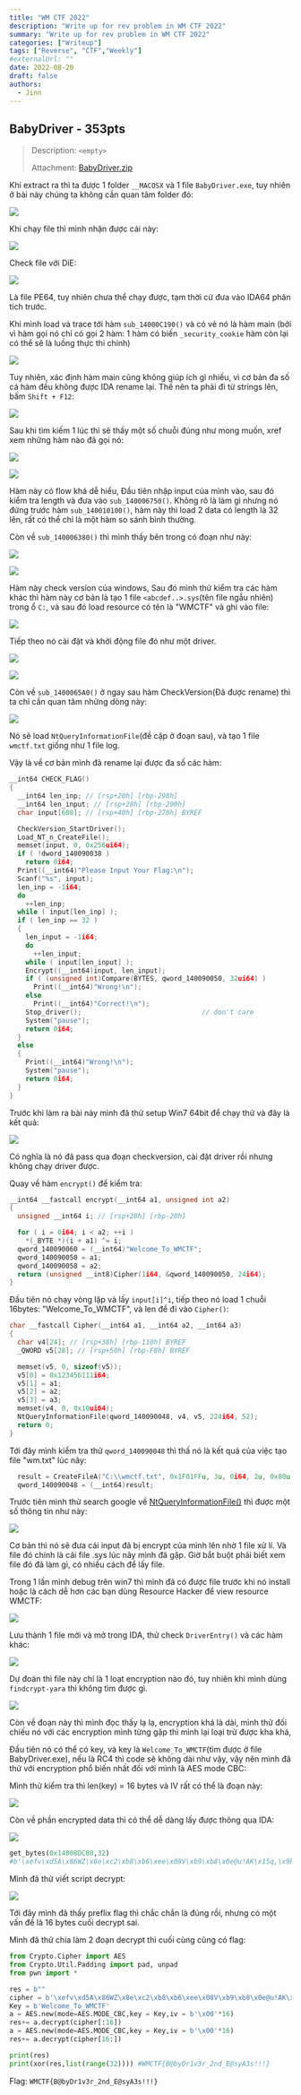 ```yaml
---
title: "WM CTF 2022"
description: "Write up for rev problem in WM CTF 2022"
summary: "Write up for rev problem in WM CTF 2022"
categories: ["Writeup"]
tags: ["Reverse", "CTF","Weekly"]
#externalUrl: ""
date: 2022-08-20
draft: false
authors:
  - Jinn
---
```



## BabyDriver - 353pts

>Description: `<empty>`
>
>Attachment: [BabyDriver.zip](https://drive.google.com/file/d/1-Wxhs10ysmPMbkw9wcN66N_dAu3BXz78/view?usp=sharing)

Khi extract ra thì ta được 1 folder `__MACOSX` và 1 file `BabyDriver.exe`, tuy nhiên ở bài này chúng ta không cần quan tâm folder đó:

![](https://i.imgur.com/esolYSj.png)

Khi chạy file thì mình nhận được cái này:

![](https://i.imgur.com/BYtewyU.png)


Check file với DiE:

![](https://i.imgur.com/4kO8Nuv.png)

Là file PE64, tuy nhiên chưa thể chạy được, tạm thời cứ đưa vào IDA64 phân tích trước.

Khi mình load và trace tới hàm `sub_14000C190()` và có vẻ nó là hàm main (bởi vì hàm gọi nó chỉ có gọi 2 hàm: 1 hàm có biến `_security_cookie` hàm còn lại có thể sẽ là luồng thực thi chính)

![](https://i.imgur.com/sjqeC3G.png)

Tuy nhiên, xác định hàm main cũng không giúp ích gì nhiều, vì cơ bản đa số cá  hàm đều không được IDA rename lại. Thế nên ta phải đi từ strings lên, bấm `Shift + F12`:

![](https://i.imgur.com/JkxuDIt.png)

Sau khi tìm kiếm 1 lúc thì sẽ thấy một số chuỗi đúng như mong muốn, xref xem những hàm nào đã gọi nó:

![](https://i.imgur.com/dagIZ1q.png)

![](https://i.imgur.com/l9ni7gi.png)

Hàm này có flow khá dễ hiểu, Đầu tiên nhập input của mình vào, sau đó kiểm tra length và đưa vào `sub_140006750()`. Không rõ là làm gì nhưng nó đứng trước hàm `sub_140010100()`, hàm này thì load 2 data có length là 32 lên, rất có thể chỉ là một hàm so sánh bình thường.

Còn về `sub_140006380()` thì mình thấy bên trong có đoạn như này:

![](https://i.imgur.com/frwEo0c.png)

![](https://i.imgur.com/brwVsef.png)

Hàm này check version của windows, Sau đó mình thử kiểm tra các hàm khác thì hàm này cơ bản là tạo 1 file `<abcdef..>.sys`(tên file ngẫu nhiên) trong ổ `C:`, và sau đó load resource có tên là "WMCTF" và ghi vào file:

![](https://i.imgur.com/w0uemPt.png)

Tiếp theo nó cài đặt và khởi động file đó như một driver.

![](https://i.imgur.com/vHpDNp3.png)

![](https://i.imgur.com/n28g1Ds.png)

Còn về `sub_1400065A0()` ở ngay sau hàm CheckVersion(Đã được rename) thì ta chỉ cần quan tâm những dòng này:

![](https://i.imgur.com/tLbYfVM.png)

Nó sẽ load `NtQueryInformationFile`(đề cập ở đoạn sau), và tạo 1 file `wmctf.txt` giống như 1 file log.

Vậy là về cơ bản mình đã rename lại được đa số các hàm:

```c
__int64 CHECK_FLAG()
{
  __int64 len_inp; // [rsp+20h] [rbp-298h]
  __int64 len_input; // [rsp+28h] [rbp-290h]
  char input[608]; // [rsp+40h] [rbp-278h] BYREF

  CheckVersion_StartDriver();
  Load_NT_n_CreateFile();
  memset(input, 0, 0x256ui64);
  if ( !dword_140090038 )
    return 0i64;
  Print((__int64)"Please Input Your Flag:\n");
  Scanf("%s", input);
  len_inp = -1i64;
  do
    ++len_inp;
  while ( input[len_inp] );
  if ( len_inp == 32 )
  {
    len_input = -1i64;
    do
      ++len_input;
    while ( input[len_input] );
    Encrypt((__int64)input, len_input);
    if ( (unsigned int)Compare(BYTES, qword_140090050, 32ui64) )
      Print((__int64)"Wrong!\n");
    else
      Print((__int64)"Correct!\n");
    Stop_driver();                              // don't care
    System("pause");
    return 0i64;
  }
  else
  {
    Print((__int64)"Wrong!\n");
    System("pause");
    return 0i64;
  }
}
```

Trước khi làm ra bài này mình đã thử setup Win7 64bit để chạy thử và đây là kết quả:

![](https://i.imgur.com/AHETawt.png)

Có nghĩa là nó đã pass qua đoạn checkversion, cài đặt driver rồi nhưng không chạy driver được.

Quay về hàm `encrypt()` để kiểm tra:

```c
__int64 __fastcall encrypt(__int64 a1, unsigned int a2)
{
  unsigned __int64 i; // [rsp+28h] [rbp-20h]

  for ( i = 0i64; i < a2; ++i )
    *(_BYTE *)(i + a1) ^= i;
  qword_140090060 = (__int64)"Welcome_To_WMCTF";
  qword_140090050 = a1;
  qword_140090058 = a2;
  return (unsigned __int8)Cipher(1i64, &qword_140090050, 24i64);
}
```

Đầu tiên nó chạy vòng lặp và lấy `input[i]^i`, tiếp theo nó load 1 chuỗi 16bytes: "Welcome_To_WMCTF", và len để đi vào `Cipher()`:

```c
char __fastcall Cipher(__int64 a1, __int64 a2, __int64 a3)
{
  char v4[24]; // [rsp+38h] [rbp-110h] BYREF
  _QWORD v5[28]; // [rsp+50h] [rbp-F8h] BYREF

  memset(v5, 0, sizeof(v5));
  v5[0] = 0x123456111i64;
  v5[1] = a1;
  v5[2] = a2;
  v5[3] = a3;
  memset(v4, 0, 0x10ui64);
  NtQueryInformationFile(qword_140090048, v4, v5, 224i64, 52);
  return 0;
}
```

Tới đây mình kiểm tra thử `qword_140090048` thì thấ nó là kết quả của việc tạo file "wm.txt" lúc nãy:

```c
  result = CreateFileA("C:\\wmctf.txt", 0x1F01FFu, 3u, 0i64, 2u, 0x80u, 0i64);
  qword_140090048 = (__int64)result;
```

Trước tiên mình thử search google về [NtQueryInformationFile()](https://docs.microsoft.com/en-us/windows-hardware/drivers/ddi/ntifs/nf-ntifs-ntqueryinformationfile) thì được một số thông tin như này:

![](https://i.imgur.com/c7nVYqy.png)

Cơ bản thì nó sẽ đưa cái input đã bị encrypt của mình lên nhờ 1 file xử lí.
Và file đó chính là cái file .sys lúc nãy mình đã gặp. Giờ bắt buột phải biết xem file đó đã làm gì, có nhiều cách để lấy file.

Trong 1 lần mình debug trên win7 thì mình đã có được file trước khi nó install hoặc là cách dễ hơn các bạn dùng Resource Hacker để view resource WMCTF:

![](https://i.imgur.com/LoDv2xL.png)

Lưu thành 1 file mới và mở trong IDA, thử check `DriverEntry()` và các hàm khác:

![](https://i.imgur.com/7riA079.png)

Dự đoán thì file này chỉ là 1 loạt encryption nào đó, tuy nhiên khi mình dùng `findcrypt-yara` thì không tìm được gì.

![](https://i.imgur.com/Z0FJTX3.png)

Còn về đoạn này thì mình đọc thấy lạ lạ, encryption khá là dài, mình thử đối chiếu nó với các encryption mình từng gặp thì mình lại loại trừ được kha khá,

Đầu tiên nó có thể có key, và key là `Welcome_To_WMCTF`(tìm được ở file BabyDriver.exe), nếu là RC4 thì code sẽ không dài như vậy, vậy nên mình đã thử với encryption phổ biến nhất đối với mình là AES mode CBC:

Mình thử kiểm tra thì len(key) = 16 bytes và IV rất có thể là đoạn này:

![](https://i.imgur.com/kgWi8Me.png)

Còn về phần encrypted data thì có thể dễ dàng lấy được thông qua IDA:

![](https://i.imgur.com/HgXeVfu.png)

```python
get_bytes(0x14008DC80,32)
#b'\xefv\xd5A\x86WZ\x8e\xc2\xb8\xb6\xee\x08V\xb9\xb8\x0e@u!AK\x15q,\x9b^d5[JX'
```

Mình đã thử viết script decrypt:

![](https://i.imgur.com/Vzrrn8Q.png)

Tới đây mình đã thấy preflix flag thì chắc chắn là đúng rồi, nhưng có một vấn đề là 16 bytes cuối decrypt sai.

Mình đã thử chia làm 2 đoạn decrypt thì cuối cùng cũng có flag:

```python
from Crypto.Cipher import AES
from Crypto.Util.Padding import pad, unpad
from pwn import *

res = b""
cipher = b'\xefv\xd5A\x86WZ\x8e\xc2\xb8\xb6\xee\x08V\xb9\xb8\x0e@u!AK\x15q,\x9b^d5[JX'
Key = b'Welcome_To_WMCTF'
a = AES.new(mode=AES.MODE_CBC,key = Key,iv = b'\x00'*16)
res+= a.decrypt(cipher[:16])
a = AES.new(mode=AES.MODE_CBC,key = Key,iv = b'\x00'*16)
res+= a.decrypt(cipher[16:])

print(res)
print(xor(res,list(range(32)))) #WMCTF{B@byDr1v3r_2nd_E@syA3s!!!}
```

Flag: `WMCTF{B@byDr1v3r_2nd_E@syA3s!!!}`






